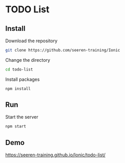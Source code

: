 # TODO List

## Install

Download the repository

```bash
git clone https://github.com/seeren-training/Ionic
```

Change the directory

```bash
cd todo-list
```
Install packages

```bash
npm install
```

## Run

Start the server

```bash
npm start
```

## Demo

https://seeren-training.github.io/Ionic/todo-list/
